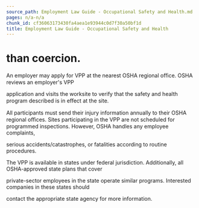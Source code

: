 ```yaml
---
source_path: Employment Law Guide - Occupational Safety and Health.md
pages: n/a-n/a
chunk_id: cf36063173430fa4aea1e93944c0d7f30a50bf1d
title: Employment Law Guide - Occupational Safety and Health
---
```

# than coercion.

An employer may apply for VPP at the nearest OSHA regional oﬃce. OSHA reviews an employer's VPP

application and visits the worksite to verify that the safety and health program described is in eﬀect at the site.

All participants must send their injury information annually to their OSHA regional oﬃces. Sites participating in the VPP are not scheduled for programmed inspections. However, OSHA handles any employee complaints,

serious accidents/catastrophes, or fatalities according to routine procedures.

The VPP is available in states under federal jurisdiction. Additionally, all OSHA-approved state plans that cover

private-sector employees in the state operate similar programs. Interested companies in these states should

contact the appropriate state agency for more information.
